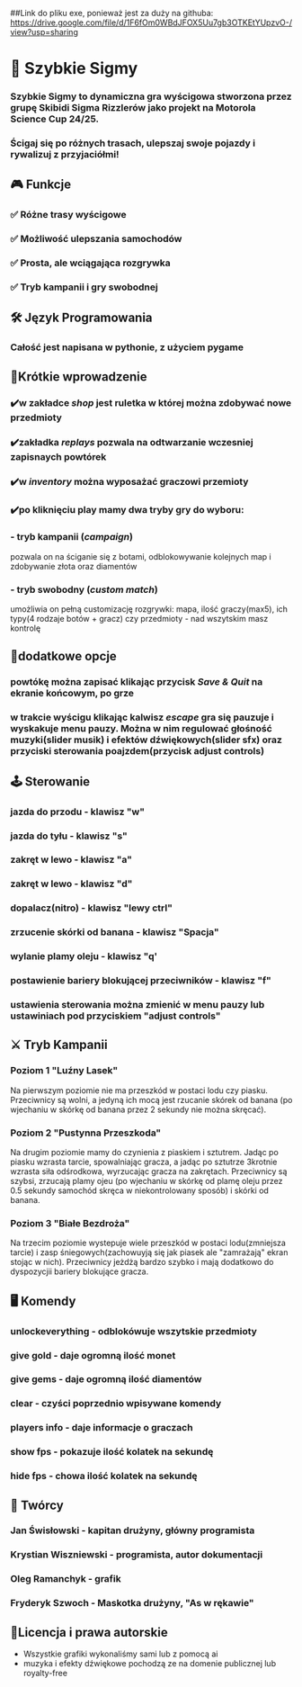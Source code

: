 ##Link do pliku exe, ponieważ jest za duży na githuba: https://drive.google.com/file/d/1F6fOm0WBdJFOX5Uu7gb3OTKEtYUpzvO-/view?usp=sharing
# 🚗 Szybkie Sigmy
### Szybkie Sigmy to dynamiczna gra wyścigowa stworzona przez grupę Skibidi Sigma Rizzlerów jako projekt na Motorola Science Cup 24/25.
### Ścigaj się po różnych trasach, ulepszaj swoje pojazdy i rywalizuj z przyjaciółmi!

## 🎮 Funkcje
### ✅ Różne trasy wyścigowe
### ✅ Możliwość ulepszania samochodów
### ✅ Prosta, ale wciągająca rozgrywka
### ✅ Tryb kampanii i gry swobodnej


## 🛠️ Język Programowania
### Całość jest napisana w pythonie, z użyciem pygame


## 📖Krótkie wprowadzenie
### ✔️w zakładce *shop* jest ruletka w której można zdobywać nowe przedmioty
### ✔️zakładka *replays* pozwala na odtwarzanie wczesniej zapisnaych powtórek
### ✔️w *inventory* można wyposażać graczowi przemioty
### ✔️po kliknięciu play mamy dwa tryby gry do wyboru: 
### - tryb kampanii (*campaign*)
pozwala on na ściganie się z botami, odblokowywanie kolejnych map i zdobywanie złota oraz diamentów
### - tryb swobodny (*custom match*)
umożliwia on pełną customizację rozgrywki: mapa, ilość graczy(max5), ich typy(4 rodzaje botów + gracz) czy przedmioty - nad wszytskim masz kontrolę

## 📝dodatkowe opcje
### powtókę można zapisać klikając przycisk *Save & Quit* na ekranie końcowym, po grze
### w trakcie wyścigu klikając kalwisz *escape* gra się pauzuje i wyskakuje menu pauzy. Można w nim regulować głośność muzyki(slider musik) i efektów dźwiękowych(slider sfx) oraz przyciski sterowania poajzdem(przycisk adjust controls)


## 🕹️ Sterowanie
### jazda do przodu - klawisz "w"
### jazda do tyłu - klawisz "s"
### zakręt w lewo - klawisz "a"
### zakręt w lewo - klawisz "d"
### dopalacz(nitro) - klawisz "lewy ctrl"
### zrzucenie skórki od banana - klawisz "Spacja"
### wylanie plamy oleju - klawisz "q'
### postawienie bariery blokującej przeciwników - klawisz "f"
### ustawienia sterowania można zmienić w menu pauzy lub ustawiniach pod przyciskiem "adjust controls"

## ⚔️ Tryb Kampanii
### Poziom 1 "Luźny Lasek"
Na pierwszym poziomie nie ma przeszkód w postaci lodu czy piasku. Przeciwnicy są wolni, a jedyną ich mocą jest rzucanie skórek od banana (po wjechaniu w skórkę od banana przez 2 sekundy nie można skręcać).
### Poziom 2 "Pustynna Przeszkoda"
Na drugim poziomie mamy do czynienia z piaskiem i sztutrem. Jadąc po piasku wzrasta tarcie, spowalniając gracza, a jadąc po sztutrze 3krotnie wzrasta siła odśrodkowa, wyrzucając gracza na zakrętach. Przeciwnicy są szybsi, zrzucają plamy ojeu (po wjechaniu w skórkę od plamę oleju przez 0.5 sekundy samochód skręca w niekontrolowany sposób) i skórki od banana.
### Poziom 3 "Białe Bezdroża"
Na trzecim poziomie wystepuje wiele przeszkód w postaci lodu(zmniejsza tarcie) i zasp śniegowych(zachowuyją się jak piasek ale "zamrażają" ekran stojąc w nich). Przeciwnicy jeżdżą bardzo szybko i mają dodatkowo do dyspozycjii bariery blokujące gracza.

## 🖥️ Komendy
### unlockeverything - odblokówuje wszytskie przedmioty
### give gold - daje ogromną ilość monet
### give gems - daje ogromną ilość diamentów
### clear - czyści poprzednio wpisywane komendy
### players info - daje informacje o graczach
### show fps - pokazuje ilość kolatek na sekundę
### hide fps - chowa ilość kolatek na sekundę


## 👥 Twórcy
### Jan Świsłowski - kapitan drużyny, główny programista
### Krystian Wiszniewski - programista, autor dokumentacji
### Oleg Ramanchyk - grafik
### Fryderyk Szwoch - Maskotka drużyny, "As w rękawie"

## 🔎Licencja i prawa autorskie
- Wszystkie grafiki wykonaliśmy sami lub z pomocą ai
- muzyka i efekty dźwiękowe pochodzą ze na domenie publicznej lub royalty-free
